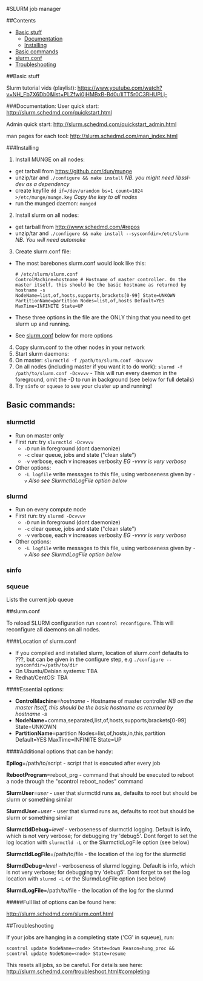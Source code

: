 #SLURM job manager

##Contents
- [Basic stuff](#basic-stuff)
  - [Documentation](#documentation)
  - [Installing](#installing)
- [Basic commands](#basic-commands)
- [slurm.conf](slurmconf)
- [Troubleshooting](troubleshooting)

##Basic stuff

Slurm tutorial vids (playlist): https://www.youtube.com/watch?v=NH_Fb7X6Db0&list=PLZfwi0jHMBxB-Bd0u1lTT5r0C3RHUPLj-

###Documentation:
User quick start: http://slurm.schedmd.com/quickstart.html

Admin quick start: http://slurm.schedmd.com/quickstart_admin.html

man pages for each tool: http://slurm.schedmd.com/man_index.html

###Installing

1. Install MUNGE on all nodes:
  - get tarball from https://github.com/dun/munge
  - unzip/tar and `./configure && make install` *NB. you might need libssl-dev as a dependency*
  - create keyfile `dd if=/dev/urandom bs=1 count=1024 >/etc/munge/munge.key` *Copy the key to all nodes*
  - run the munged daemon: `munged`
2. Install slurm on all nodes:
  - get tarball from http://www.schedmd.com/#repos
  - unzip/tar and `./configure && make install --sysconfdir=/etc/slurm` *NB. You will need automake*
3. Create slurm.conf file:
  - The most barebones slurm.conf would look like this:

    ```
    # /etc/slurm/slurm.conf
    ControlMachine=hostname # Hostname of master controller. On the master itself, this should be the basic hostname as returned by hostname -s
    NodeName=list,of,hosts,supports,brackets[0-99] State=UNKOWN
    PartitionName=partition Nodes=list,of,hosts Default=YES MaxTime=INFINITE State=UP
    ```
  - These three options in the file are the ONLY thing that you need to get slurm up and running.
  - See [slurm.conf](#slurmconf) below for more options
4. Copy slurm.conf to the other nodes in your network
5. Start slurm daemons:
  1. On master: `slurmctld -f /path/to/slurm.conf -Dcvvvv`
  2. On all nodes (including master if you want it to do work): `slurmd -f /path/to/slurm.conf -Dcvvvv`
    - This will run every daemon in the foreground, omit the -D to run in background (see below for full details)
6. Try `sinfo` or `squeue` to see your cluster up and running!

## Basic commands:
### slurmctld
- Run on master only
- First run: try `slurmctld -Dcvvvv`
  - `-D` run in foreground (dont daemonize)
  - `-c` clear queue, jobs and state ("clean slate")
  - `-v` verbose, each v increases verbosity *EG -vvvv is very verbose*
- Other options:
  - `-L logfile` write messages to this file, using verboseness given by `-v` *Also see SlurmctldLogFile option below*

### slurmd
- Run on every compute node
- First run: try `slurmd -Dcvvvv`
  - `-D` run in foreground (dont daemonize)
  - `-c` clear queue, jobs and state ("clean slate")
  - `-v` verbose, each v increases verbosity *EG -vvvv is very verbose*
- Other options:
  - `-L logfile` write messages to this file, using verboseness given by `-v` *Also see SlurmdLogFile option below*

### sinfo

### squeue

Lists the current job queue

##slurm.conf

To reload SLURM configuration run `scontrol reconfigure`. This will reconfigure all daemons on all nodes.

####Location of slurm.conf
- If you compiled and installed slurm, location of slurm.conf defaults to ???, but can be given in the configure step, e.g `./configure --sysconfdir=/path/to/dir`
- On Ubuntu/Debian systems: TBA
- Redhat/CentOS: TBA

####Essential options:

- **ControlMachine**=*hostname* - Hostname of master controller *NB on the master itself, this should be the basic hostname as returned by hostname -s*
- **NodeName**=comma,separated,list,of,hosts,supports,brackets[0-99] State=UNKOWN
- **PartitionName**=partition Nodes=list,of,hosts,in,this,partition Default=YES MaxTime=INFINITE State=UP


####Additional options that can be handy:

**Epilog**=/path/to/script - script that is executed after every job

**RebootProgram**=reboot_prg - command that should be executed to reboot a node through the "scontrol reboot_nodes" command

**SlurmUser**=*user* - user that slurmctld runs as, defaults to root but should be slurm or something similar

**SlurmdUser**=*user* - user that slurmd runs as, defaults to root but should be slurm or something similar

**SlurmctldDebug**=*level* - verboseness of slurmctld logging. Default is info, which is not very verbose; for debugging try 'debug5'. Dont forget to set the log location with `slurmctld -L` or the SlurmctldLogFile option (see below)

**SlurmctldLogFile**=/path/to/file - the location of the log for the slurmctld

**SlurmdDebug**=*level* - verboseness of slurmd logging. Default is info, which is not very verbose; for debugging try 'debug5'. Dont forget to set the log location with `slurmd -L` or the SlurmdLogFile option (see below)

**SlurmdLogFile**=/path/to/file - the location of the log for the slurmd


#####Full list of options can be found here:

http://slurm.schedmd.com/slurm.conf.html

##Troubleshooting

If your jobs are hanging in a completing state ('CG' in squeue), run:

`scontrol update NodeName=<node> State=down Reason=hung_proc && scontrol update NodeName=<node> State=resume`

This resets all jobs, so be careful. For details see here: http://slurm.schedmd.com/troubleshoot.html#completing
